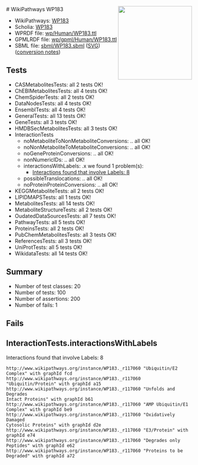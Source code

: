 <img style="float: right; width: 200px" src="../logo.png" />
# WikiPathways WP183

* WikiPathways: [WP183](https://identifiers.org/wikipathways:WP183)
* Scholia: [WP183](https://scholia.toolforge.org/wikipathways/WP183)
* WPRDF file: [wp/Human/WP183.ttl](../wp/Human/WP183.ttl)
* GPMLRDF file: [wp/gpml/Human/WP183.ttl](../wp/gpml/Human/WP183.ttl)
* SBML file: [sbml/WP183.sbml](../sbml/WP183.sbml) ([SVG](../sbml/WP183.svg)) ([conversion notes](../sbml/WP183.txt))

## Tests
* CASMetabolitesTests: all 2 tests OK!
* ChEBIMetabolitesTests: all 4 tests OK!
* ChemSpiderTests: all 2 tests OK!
* DataNodesTests: all 4 tests OK!
* EnsemblTests: all 4 tests OK!
* GeneralTests: all 13 tests OK!
* GeneTests: all 3 tests OK!
* HMDBSecMetabolitesTests: all 3 tests OK!
* InteractionTests
    * noMetaboliteToNonMetaboliteConversions: .. all OK!
    * noNonMetaboliteToMetaboliteConversions: .. all OK!
    * noGeneProteinConversions: .. all OK!
    * nonNumericIDs: .. all OK!
    * interactionsWithLabels: .x we found 1 problem(s):
        * [Interactions found that involve Labels: 8](#630d267f)
    * possibleTranslocations: .. all OK!
    * noProteinProteinConversions: .. all OK!
* KEGGMetaboliteTests: all 2 tests OK!
* LIPIDMAPSTests: all 1 tests OK!
* MetabolitesTests: all 14 tests OK!
* MetaboliteStructureTests: all 2 tests OK!
* OudatedDataSourcesTests: all 7 tests OK!
* PathwayTests: all 5 tests OK!
* ProteinsTests: all 2 tests OK!
* PubChemMetabolitesTests: all 3 tests OK!
* ReferencesTests: all 3 tests OK!
* UniProtTests: all 5 tests OK!
* WikidataTests: all 14 tests OK!


## Summary

* Number of test classes: 20
* Number of tests: 100
* Number of assertions: 200
* Number of fails: 1

## Fails

<a name="630d267f" />

## InteractionTests.interactionsWithLabels

Interactions found that involve Labels: 8
```
http://www.wikipathways.org/instance/WP183._r117060 "Ubiquitin/E2 Complex" with graphId fcd
http://www.wikipathways.org/instance/WP183._r117060 "Ubiquitin/Protein" with graphId a15
http://www.wikipathways.org/instance/WP183._r117060 "Unfolds and Degrades
Intact Proteins" with graphId b61
http://www.wikipathways.org/instance/WP183._r117060 "AMP Ubiquitin/E1 Complex" with graphId be9
http://www.wikipathways.org/instance/WP183._r117060 "Oxidatively Damaged
Cytosolic Proteins" with graphId d2e
http://www.wikipathways.org/instance/WP183._r117060 "E3/Protein" with graphId e74
http://www.wikipathways.org/instance/WP183._r117060 "Degrades only Peptides" with graphId e62
http://www.wikipathways.org/instance/WP183._r117060 "Proteins to be Degraded" with graphId a72
```

